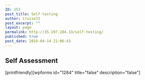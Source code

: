```yaml
---
ID: 157
post_title: Self-testing
author: Cruise72
post_excerpt: ""
layout: page
permalink: http://35.197.184.33/self-testing/
published: true
post_date: 2018-04-14 21:06:43
---
```

<h2>Self Assessment</h2>		
		[printfriendly][wpforms id="1284" title="false" description="false"]